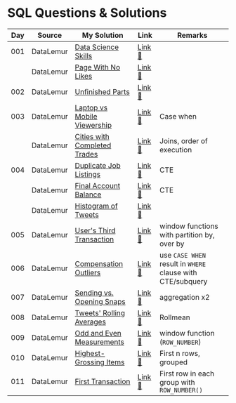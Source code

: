 # SQL Questions & Solutions

| Day | Source    | My Solution                                                                 | Link                                                                    | Remarks                                                    |
| --- | --------- | --------------------------------------------------------------------------- | ----------------------------------------------------------------------- | ---------------------------------------------------------- |
| 001 | DataLemur | [Data Science Skills](/datalemur/01-DataScienceSkills.sql)                  | [Link :link:](https://datalemur.com/questions/matching-skills)          |
|     | DataLemur | [Page With No Likes](/datalemur/02-PageWithNoLikes.sql)                     | [Link :link:](https://datalemur.com/questions/sql-page-with-no-likes)   |
| 002 | DataLemur | [Unfinished Parts](/datalemur/03-UnfinishedParts.sql)                       | [Link :link:](https://datalemur.com/questions/tesla-unfinished-parts)   |
| 003 | DataLemur | [Laptop vs Mobile Viewership](/datalemur/04-LaptopVsMobileViewership.sql)   | [Link :link:](https://datalemur.com/questions/laptop-mobile-viewership) | Case when                                                  |
|     | DataLemur | [Cities with Completed Trades](/datalemur/05-CitiesWithCompletedTrades.sql) | [Link :link:](https://datalemur.com/questions/completed-trades)         | Joins, order of execution                                  |
| 004 | DataLemur | [Duplicate Job Listings](/datalemur/06-DuplicateJobListings.sql)            | [Link :link:](https://datalemur.com/questions/duplicate-job-listings)   | CTE                                                        |
|     | DataLemur | [Final Account Balance](/datalemur/07-FinalAccountBalance.sql)              | [Link :link:](https://datalemur.com/questions/final-account-balance)    | CTE                                                        |
|     | DataLemur | [Histogram of Tweets](/datalemur/08-HistogramOfTweets.sql)                  | [Link :link:](https://datalemur.com/questions/sql-histogram-tweets)     |
| 005 | DataLemur | [User's Third Transaction](/datalemur/UsersThirdTransaction.sql)            | [Link :link:](https://datalemur.com/questions/sql-third-transaction)    | window functions with partition by, over by                |
| 006 | DataLemur | [Compensation Outliers](/datalemur/CompensationOutliers.sql)                | [Link :link:](https://datalemur.com/questions/compensation-outliers)    | use `CASE WHEN` result in `WHERE` clause with CTE/subquery |
| 007 | DataLemur | [Sending vs. Opening Snaps](/datalemur/SendingVsOpeningSnaps.sql)           | [Link :link:](https://datalemur.com/questions/time-spent-snaps)         | aggregation x2                                             |
| 008 | DataLemur | [Tweets' Rolling Averages](/datalemur/TweetsRollingAverage.sql)             | [Link :link:](https://datalemur.com/questions/rolling-average-tweets)   | Rollmean                                                   |
| 009 | DataLemur | [Odd and Even Measurements](/datalemur/OddAndEvenMeasurements.sql)          | [Link :link:](https://datalemur.com/questions/odd-even-measurements)    | window function (`ROW_NUMBER`)                             |
| 010 | DataLemur | [Highest-Grossing Items](/datalemur/HighestGrossingItems.sql)               | [Link :link:](https://datalemur.com/questions/sql-highest-grossing)     | First n rows, grouped                                      |
| 011 | DataLemur | [First Transaction](/datalemur/FirstTransaction.sql)                        | [Link :link:](https://datalemur.com/questions/sql-first-transaction)    | First row in each group with `ROW_NUMBER()`                |